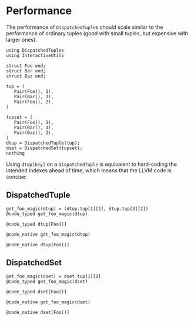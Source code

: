 # Performance

The performance of `DispatchedTuple`s should scale similar to the performance of ordinary tuples (good with small tuples, but expensive with larger ones).

```@example perf
using DispatchedTuples
using InteractiveUtils

struct Foo end;
struct Bar end;
struct Baz end;

tup = (
   Pair(Foo(), 1),
   Pair(Bar(), 3),
   Pair(Foo(), 2),
)

tupset = (
   Pair(Foo(), 1),
   Pair(Bar(), 3),
   Pair(Baz(), 2),
)
dtup = DispatchedTuple(tup);
dset = DispatchedSet(tupset);
nothing
```

Using `dtup[key]` on a `DispatchedTuple` is equivalent to hard-coding the intended indexes ahead of time, which means that the LLVM code is concise:

## DispatchedTuple

```@example perf
get_foo_magic(dtup) = (dtup.tup[1][2], dtup.tup[3][2])
@code_typed get_foo_magic(dtup)
```
```@example perf
@code_typed dtup[Foo()]
```

```@example perf
@code_native get_foo_magic(dtup)
```
```@example perf
@code_native dtup[Foo()]
```

## DispatchedSet

```@example perf
get_foo_magic(dset) = dset.tup[1][2]
@code_typed get_foo_magic(dset)
```
```@example perf
@code_typed dset[Foo()]
```

```@example perf
@code_native get_foo_magic(dset)
```
```@example perf
@code_native dset[Foo()]
```
